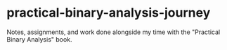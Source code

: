 # practical-binary-analysis-journey
Notes, assignments, and work done alongside my time with the "Practical Binary Analysis" book.
